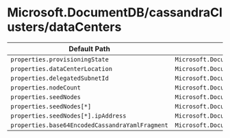 # Microsoft.DocumentDB/cassandraClusters/dataCenters

| Default Path | Alias |
|---|---|
| `properties.provisioningState` | `Microsoft.DocumentDB/cassandraClusters/dataCenters/provisioningState` |
| `properties.dataCenterLocation` | `Microsoft.DocumentDB/cassandraClusters/dataCenters/dataCenterLocation` |
| `properties.delegatedSubnetId` | `Microsoft.DocumentDB/cassandraClusters/dataCenters/delegatedSubnetId` |
| `properties.nodeCount` | `Microsoft.DocumentDB/cassandraClusters/dataCenters/nodeCount` |
| `properties.seedNodes` | `Microsoft.DocumentDB/cassandraClusters/dataCenters/seedNodes` |
| `properties.seedNodes[*]` | `Microsoft.DocumentDB/cassandraClusters/dataCenters/seedNodes[*]` |
| `properties.seedNodes[*].ipAddress` | `Microsoft.DocumentDB/cassandraClusters/dataCenters/seedNodes[*].ipAddress` |
| `properties.base64EncodedCassandraYamlFragment` | `Microsoft.DocumentDB/cassandraClusters/dataCenters/base64EncodedCassandraYamlFragment` |

